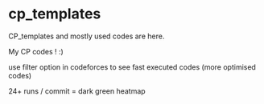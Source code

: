 # cp_templates

CP_templates and mostly used codes are here.

My CP codes ! :)


use filter option in codeforces to see fast executed codes (more optimised codes)


24+ runs / commit = dark green heatmap
